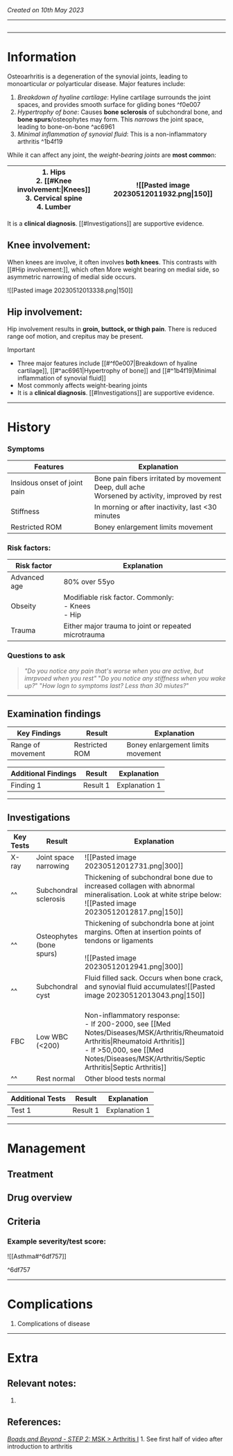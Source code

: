 *Created on 10th May 2023*

---
```toc
```
---

# Information
Osteoarhritis is a degeneration of the synovial joints, leading to monoarticular *or* polyarticular disease. Major features include:
 1. *Breakdown of hyaline cartilage*: Hyline cartilage surrounds the joint spaces, and provides smooth surface for gliding bones ^f0e007
 2. *Hypertrophy of bone*: Causes **bone sclerosis** of subchondral bone, and **bone spurs**/osteophytes may form. This *narrows* the joint space, leading to bone-on-bone ^ac6961
 3. *Minimal inflammation of synovial fluid*: This is a non-inflammatory arthritis ^1b4f19

While it can affect any joint, the *weight-bearing joints* are **most commo**n:

| 1. Hips<br>2. [[#Knee involvement:\|Knees]]<br>3. Cervical spine<br>4. Lumber | ![[Pasted image 20230512011932.png\|150]] |
| ----------------------------------------------------- | ----------------------------------------- |

It is a **clinical diagnosis**. [[#Investigations]] are supportive evidence.

## Knee involvement:
When knees are involve, it often involves **both knees**. This contrasts with [[#Hip involvement:]], which often More weight bearing on medial side, so asymmetric narrowing of medial side occurs.

![[Pasted image 20230512013338.png|150]]

## Hip involvement:
Hip involvement results in **groin, buttock, or thigh pain**. There is reduced range oof motion, and crepitus may be present.

> [!Important]
- Three major features include [[#^f0e007|Breakdown of hyaline cartilage]], [[#^ac6961|Hypertrophy of bone]] and [[#^1b4f19|Minimal inflammation of synovial fluid]]
- Most commonly affects weight-bearing joints
- It is a **clinical diagnosis**. [[#Investigations]] are supportive evidence.

--- 
# History
### Symptoms
| Features                     | Explanation                                                                                         |
| ---------------------------- | --------------------------------------------------------------------------------------------------- |
| Insidous onset of joint pain | Bone pain fibers irritated by movement<br>Deep, dull ache<br>Worsened by activity, improved by rest |
| Stiffness                    | In morning or after inactivity, last <30 minutes                                                    |
| Restricted ROM               | Boney enlargement limits movement                                                                                                    |

### Risk factors:
| Risk factor  | Explanation                                                 |
| ------------ | ----------------------------------------------------------- |
| Advanced age | 80% over 55yo                                               |
| Obseity      | Modifiable risk factor. Commonly:<br>- Knees<br>- Hip |
| Trauma       | Either major trauma to joint or repeated microtrauma                                                            |


### Questions to ask
>*"Do you notice any pain that's worse when you are active, but imrpvoed when you rest"*
>"*Do you notice any stiffness when you wake up?*"
>"*How logn to symptoms last? Less than 30 miutes?*"

---

## Examination findings
| Key Findings      | Result         | Explanation   |
| ----------------- | -------------- | ------------- |
| Range of movement | Restricted ROM | Boney enlargement limits movement |

| Additional Findings | Result   | Explanation   |
| ------------------- | -------- | ------------- |
| Finding 1           | Result 1 | Explanation 1 |

---

## Investigations
| Key Tests | Result                   | Explanation                                                                                                                                                                                                                   |
| --------- | ------------------------ | ----------------------------------------------------------------------------------------------------------------------------------------------------------------------------------------------------------------------------- |
| X-ray     | Joint space narrowing    | ![[Pasted image 20230512012731.png\|300]]                                                                                                                                                                                     |
| ^^        | Subchondral sclerosis    | Thickening of subchondral bone due to increased collagen with abnormal mineralisation. Look at white stripe below:<br>![[Pasted image 20230512012817.png\|150]]                                                               |
| ^^        | Osteophytes (bone spurs) | Thickening of subchondrla bone at joint margins. Often at insertion points of tendons or ligaments<br><br>![[Pasted image 20230512012941.png\|300]]                                                                           |
| ^^        | Subchondral cyst         | Fluid filled sack. Occurs when bone crack, and synovial fluid accumulates![[Pasted image 20230512013043.png\|150]]<br><br>                                                                                                                                                                                                                              |
| FBC       | Low WBC (<200)           | Non-inflammatory response:<br>- If 200-2000, see [[Med Notes/Diseases/MSK/Arthritis/Rheumatoid Arthritis\|Rheumatoid Arthritis]]<br>- If >50,000, see [[Med Notes/Diseases/MSK/Arthritis/Septic Arthritis\|Septic Arthritis]] |
| ^^        | Rest normal              | Other blood tests normal                                                                                                                                                                                                      |

| Additional Tests               |  Result   | Explanation                |
| ------------------------------ | --- | --------------------- |
| Test 1                            |  Result 1   | Explanation 1 |

---

# Management
## Treatment

## Drug overview

## Criteria
### Example severity/test score:
![[Asthma#^6df757]]

^6df757

---

# Complications
1. Complications of disease

---

# Extra
## Relevant notes:
1. 
## References:
[*Boads and Beyond - STEP 2:* MSK > Arthritis I](http://10.243.109.99:8080/BnB%20Step%202/MSK%20March%20Update/2.Arthritis%20II%20atf.mp4)
	1. See first half of video after introduction to arthritis